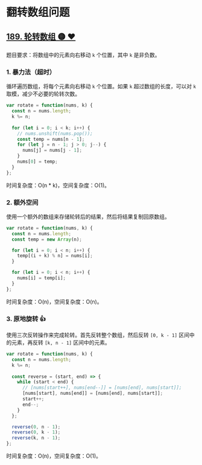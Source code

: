 # 翻转数组问题

## [189. 轮转数组 🟡 ❤](https://leetcode.cn/problems/rotate-array/description/)

题目要求：将数组中的元素向右移动 `k` 个位置，其中 `k` 是非负数。

### 1. 暴力法（超时）

循环遍历数组，将每个元素向右移动 `k` 个位置。如果 `k` 超过数组的长度，可以对 `k` 取模，减少不必要的轮转次数。

``` js
var rotate = function(nums, k) {
  const n = nums.length;
  k %= n;
  
  for (let i = 0; i < k; i++) {
    // nums.unshift(nums.pop());
    const temp = nums[n - 1];
    for (let j = n - 1; j > 0; j--) {
      nums[j] = nums[j - 1];
    }
    nums[0] = temp;
  }
};
```

时间复杂度：O(n * k)，空间复杂度：O(1)。

### 2. 额外空间

使用一个额外的数组来存储轮转后的结果，然后将结果复制回原数组。

``` js
var rotate = function(nums, k) {
  const n = nums.length;
  const temp = new Array(n);

  for (let i = 0; i < n; i++) {
    temp[(i + k) % n] = nums[i];
  }

  for (let i = 0; i < n; i++) {
    nums[i] = temp[i];
  }
};
```

时间复杂度：O(n)，空间复杂度：O(n)。

### 3. 原地旋转 👍

使用三次反转操作来完成轮转。首先反转整个数组，然后反转 `[0, k - 1]` 区间中的元素，再反转 `[k, n - 1]` 区间中的元素。

``` js
var rotate = function(nums, k) {
  const n = nums.length;
  k %= n;
  
  const reverse = (start, end) => {
    while (start < end) {
      // [nums[start++], nums[end--]] = [nums[end], nums[start]];
      [nums[start], nums[end]] = [nums[end], nums[start]];
      start++;
      end--;
    }
  };

  reverse(0, n - 1);
  reverse(0, k - 1);
  reverse(k, n - 1);
};
```

时间复杂度：O(n)，空间复杂度：O(1)。
